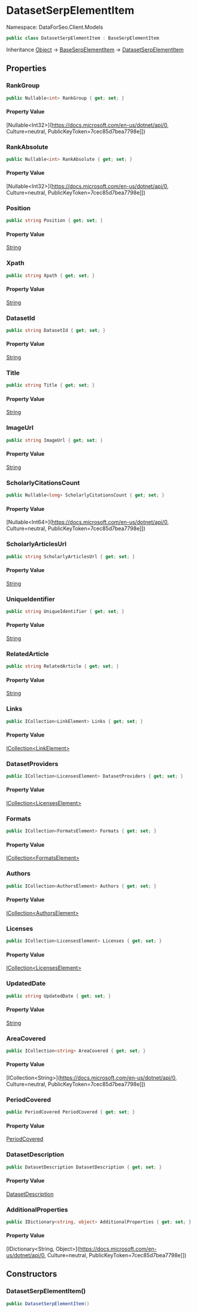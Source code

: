 # DatasetSerpElementItem

Namespace: DataForSeo.Client.Models

```csharp
public class DatasetSerpElementItem : BaseSerpElementItem
```

Inheritance [Object](https://docs.microsoft.com/en-us/dotnet/api/Object) → [BaseSerpElementItem](./BaseSerpElementItem.md) → [DatasetSerpElementItem](./DatasetSerpElementItem.md)

## Properties

### **RankGroup**

```csharp
public Nullable<int> RankGroup { get; set; }
```

#### Property Value

[Nullable&lt;Int32&gt;](https://docs.microsoft.com/en-us/dotnet/api/0, Culture=neutral, PublicKeyToken=7cec85d7bea7798e]])<br>

### **RankAbsolute**

```csharp
public Nullable<int> RankAbsolute { get; set; }
```

#### Property Value

[Nullable&lt;Int32&gt;](https://docs.microsoft.com/en-us/dotnet/api/0, Culture=neutral, PublicKeyToken=7cec85d7bea7798e]])<br>

### **Position**

```csharp
public string Position { get; set; }
```

#### Property Value

[String](https://docs.microsoft.com/en-us/dotnet/api/String)<br>

### **Xpath**

```csharp
public string Xpath { get; set; }
```

#### Property Value

[String](https://docs.microsoft.com/en-us/dotnet/api/String)<br>

### **DatasetId**

```csharp
public string DatasetId { get; set; }
```

#### Property Value

[String](https://docs.microsoft.com/en-us/dotnet/api/String)<br>

### **Title**

```csharp
public string Title { get; set; }
```

#### Property Value

[String](https://docs.microsoft.com/en-us/dotnet/api/String)<br>

### **ImageUrl**

```csharp
public string ImageUrl { get; set; }
```

#### Property Value

[String](https://docs.microsoft.com/en-us/dotnet/api/String)<br>

### **ScholarlyCitationsCount**

```csharp
public Nullable<long> ScholarlyCitationsCount { get; set; }
```

#### Property Value

[Nullable&lt;Int64&gt;](https://docs.microsoft.com/en-us/dotnet/api/0, Culture=neutral, PublicKeyToken=7cec85d7bea7798e]])<br>

### **ScholarlyArticlesUrl**

```csharp
public string ScholarlyArticlesUrl { get; set; }
```

#### Property Value

[String](https://docs.microsoft.com/en-us/dotnet/api/String)<br>

### **UniqueIdentifier**

```csharp
public string UniqueIdentifier { get; set; }
```

#### Property Value

[String](https://docs.microsoft.com/en-us/dotnet/api/String)<br>

### **RelatedArticle**

```csharp
public string RelatedArticle { get; set; }
```

#### Property Value

[String](https://docs.microsoft.com/en-us/dotnet/api/String)<br>

### **Links**

```csharp
public ICollection<LinkElement> Links { get; set; }
```

#### Property Value

[ICollection&lt;LinkElement&gt;](./LinkElement.md)<br>

### **DatasetProviders**

```csharp
public ICollection<LicensesElement> DatasetProviders { get; set; }
```

#### Property Value

[ICollection&lt;LicensesElement&gt;](./LicensesElement.md)<br>

### **Formats**

```csharp
public ICollection<FormatsElement> Formats { get; set; }
```

#### Property Value

[ICollection&lt;FormatsElement&gt;](./FormatsElement.md)<br>

### **Authors**

```csharp
public ICollection<AuthorsElement> Authors { get; set; }
```

#### Property Value

[ICollection&lt;AuthorsElement&gt;](./AuthorsElement.md)<br>

### **Licenses**

```csharp
public ICollection<LicensesElement> Licenses { get; set; }
```

#### Property Value

[ICollection&lt;LicensesElement&gt;](./LicensesElement.md)<br>

### **UpdatedDate**

```csharp
public string UpdatedDate { get; set; }
```

#### Property Value

[String](https://docs.microsoft.com/en-us/dotnet/api/String)<br>

### **AreaCovered**

```csharp
public ICollection<string> AreaCovered { get; set; }
```

#### Property Value

[ICollection&lt;String&gt;](https://docs.microsoft.com/en-us/dotnet/api/0, Culture=neutral, PublicKeyToken=7cec85d7bea7798e]])<br>

### **PeriodCovered**

```csharp
public PeriodCovered PeriodCovered { get; set; }
```

#### Property Value

[PeriodCovered](./PeriodCovered.md)<br>

### **DatasetDescription**

```csharp
public DatasetDescription DatasetDescription { get; set; }
```

#### Property Value

[DatasetDescription](./DatasetDescription.md)<br>

### **AdditionalProperties**

```csharp
public IDictionary<string, object> AdditionalProperties { get; set; }
```

#### Property Value

[IDictionary&lt;String, Object&gt;](https://docs.microsoft.com/en-us/dotnet/api/0, Culture=neutral, PublicKeyToken=7cec85d7bea7798e]])<br>

## Constructors

### **DatasetSerpElementItem()**

```csharp
public DatasetSerpElementItem()
```
